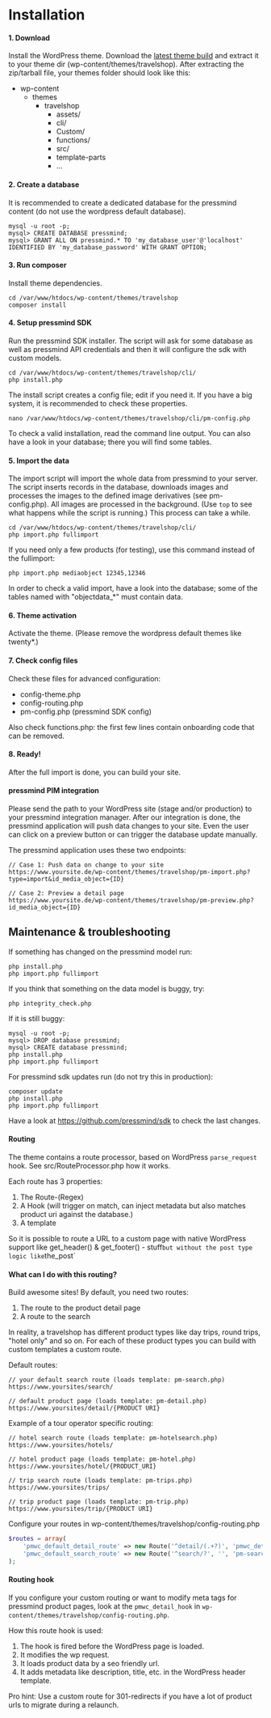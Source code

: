 # Installation
#### 1. Download
Install the WordPress theme. 
Download the [latest theme build](https://github.com/pressmind/wp-travelshop-theme/releases/latest) 
and extract it to your theme dir (wp-content/themes/travelshop).
After extracting the zip/tarball file, your themes folder should look like this: 
* wp-content
    * themes
        * travelshop
            * assets/
            * cli/
            * Custom/
            * functions/
            *  src/
            * template-parts
            * ...

    
#### 2. Create a database 
It is recommended to create a dedicated database for the pressmind content
(do not use the wordpress default database).
```shell script
mysql -u root -p;
mysql> CREATE DATABASE pressmind;
mysql> GRANT ALL ON pressmind.* TO 'my_database_user'@'localhost' IDENTIFIED BY 'my_database_password' WITH GRANT OPTION;
```

#### 3. Run composer
Install theme dependencies.
```shell script
cd /var/www/htdocs/wp-content/themes/travelshop
composer install
```

#### 4. Setup pressmind SDK
Run the pressmind SDK installer. 
The script will ask for some database as well as pressmind API credentials and then 
it will configure the sdk with custom models.

```shell script
cd /var/www/htdocs/wp-content/themes/travelshop/cli/
php install.php
```

The install script creates a config file; edit if you need it.
If you have a big system, it is recommended to check these properties.

```shell script
nano /var/www/htdocs/wp-content/themes/travelshop/cli/pm-config.php
```

To check a valid installation, read the command line output.
You can also have a look in your database; there you will find some tables.

#### 5. Import the data
The import script will import the whole data from pressmind to your server.
The script inserts records in the database, downloads images
and processes the images to the defined image derivatives (see pm-config.php).
All images are processed in the background.
(Use `top` to see what happens while the script is running.) 
This process can take a while.

```shell script
cd /var/www/htdocs/wp-content/themes/travelshop/cli/
php import.php fullimport
```

If you need only a few products (for testing), use this command instead of the fullimport:
```shell script
php import.php mediaobject 12345,12346
```

In order to check a valid import, have a look into the database; some of the tables named with "objectdata_*" 
must contain data.

#### 6. Theme activation
Activate the theme.
(Please remove the wordpress default themes like twenty*.)


#### 7. Check config files
Check these files for advanced configuration:
* config-theme.php
* config-routing.php
* pm-config.php (pressmind SDK config)

Also check functions.php: the first few lines contain onboarding code that can be removed.


#### 8. Ready!
After the full import is done, you can build your site.

#### pressmind PIM integration
Please send the path to your WordPress site (stage and/or production) 
to your pressmind integration manager.
After our integration is done, the pressmind application will push data changes to your site.
Even the user can click on a preview button or can trigger the database update manually.

The pressmind application uses these two endpoints:

```
// Case 1: Push data on change to your site
https://www.yoursite.de/wp-content/themes/travelshop/pm-import.php?type=import&id_media_object={ID}

// Case 2: Preview a detail page
https://www.yoursite.de/wp-content/themes/travelshop/pm-preview.php?id_media_object={ID}
```

## Maintenance & troubleshooting

If something has changed on the pressmind model run:
````shell script
php install.php
php import.php fullimport
````

If you think that something on the data model is buggy, try:
````shell script
php integrity_check.php
````

If it is still buggy:
````shell script
mysql -u root -p;
mysql> DROP database pressmind;
mysql> CREATE database pressmind;
php install.php
php import.php fullimport
````

For pressmind sdk updates run (do not try this in production):
```shell script
composer update
php install.php
php import.php fullimport
```
Have a look at https://github.com/pressmind/sdk to check the last changes.

#### Routing
The theme contains a route processor, based on WordPress `parse_request` hook. 
See src/RouteProcessor.php how it works.

Each route has 3 properties:
1. The Route-(Regex)
2. A Hook (will trigger on match, can inject metadata but also matches product uri against the database.)
3. A template

So it is possible to route a URL to a custom page with native WordPress 
support like get_header() & get_footer() - stuff`
but without the post type logic like `the_post`

#### What can I do with this routing?
Build awesome sites! By default, you need two routes:

1. The route to the product detail page
2. A route to the search

In reality, a travelshop has different product types like 
day trips, round trips, "hotel only" and so on. 
For each of these product types you can build with custom templates a custom route.

Default routes:
```
// your default search route (loads template: pm-search.php)
https://www.yoursites/search/

// default product page (loads template: pm-detail.php)
https://www.yoursites/detail/{PRODUCT URI}

```

Example of a tour operator specific routing:
```
// hotel search route (loads template: pm-hotelsearch.php)
https://www.yoursites/hotels/

// hotel product page (loads template: pm-hotel.php)
https://www.yoursites/hotel/{PRODUCT_URI}

// trip search route (loads template: pm-trips.php)
https://www.yoursites/trips/

// trip product page (loads template: pm-trip.php)
https://www.yoursites/trip/{PRODUCT URI}

```

Configure your routes in wp-content/themes/travelshop/config-routing.php
```php
$routes = array(
    'pmwc_default_detail_route' => new Route('^detail/(.+?)', 'pmwc_detail_hook', 'pm-detail'),
    'pmwc_default_search_route' => new Route('^search/?', '', 'pm-search'),
);
```
#### Routing hook
If you configure your custom routing or want to modify meta tags for pressmind product pages, look at the `pmwc_detail_hook`
in `wp-content/themes/travelshop/config-routing.php`.

How this route hook is used:
1. The hook is fired before the WordPress page is loaded.
2. It modifies the wp request.
3. It loads product data by a seo friendly url.
4. It adds metadata like description, title, etc. in the WordPress header template.

Pro hint:
Use a custom route for 301-redirects if you have a lot of product urls to migrate during a relaunch. 

